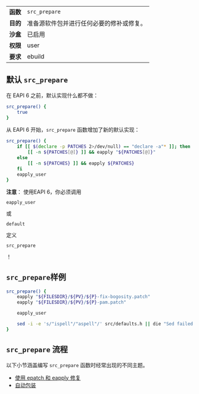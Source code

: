 |          |                                          |
| :------- | :--------------------------------------- |
| **函数** | `src_prepare`                            |
| **目的** | 准备源软件包并进行任何必要的修补或修复。 |
| **沙盒** | 已启用                                   |
| **权限** | user                                     |
| **要求** | ebuild                                   |

## 默认 `src_prepare`

在 EAPI 6 之前，默认实现什么都不做：

```bash
src_prepare() {
	true
}
```

从 EAPI 6 开始，`src_prepare` 函数增加了新的默认实现：

```bash
src_prepare() {
	if [[ $(declare -p PATCHES 2>/dev/null) == "declare -a"* ]]; then
		[[ -n ${PATCHES[@]} ]] && eapply "${PATCHES[@]}"
	else
		[[ -n ${PATCHES} ]] && eapply ${PATCHES}
	fi
	eapply_user
}
```

<div class="alert alert-note">
<b>注意</b>： 使用EAPI 6，你必须调用<code><pre>eapply_user</pre></code>或<code><pre>default</pre></code>定义 <code><pre>src_prepare</pre></code>！
</div>

## `src_prepare`样例

```bash
src_prepare() {
	eapply "${FILESDIR}/${PV}/${P}-fix-bogosity.patch"
	eapply "${FILESDIR}/${PV}/${P}-pam.patch"

	eapply_user

	sed -i -e 's/"ispell"/"aspell"/' src/defaults.h || die "Sed failed!"
}
```

## `src_prepare` 流程

以下小节涵盖编写 `src_prepare` 函数时经常出现的不同主题。

- [使用 epatch 和 eapply 修复](./patching-with-epatch-and-eapply.md)
- [自动包装](./autopackage.md)
